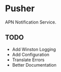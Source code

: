 # Pusher

APN Notification Service.

## TODO

* Add Winston Logging
* Add Configuration
* Translate Errors
* Better Documentation
